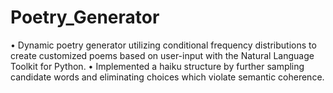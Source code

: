 # Poetry_Generator
• Dynamic poetry generator utilizing conditional frequency distributions to create customized poems based on user-input with the Natural Language Toolkit for Python.
• Implemented a haiku structure by further sampling candidate words and eliminating choices which violate semantic coherence.
